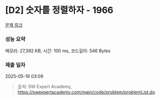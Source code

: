 # [D2] 숫자를 정렬하자 - 1966 

[문제 링크](https://swexpertacademy.com/main/code/problem/problemDetail.do?contestProbId=AV5PrmyKAWEDFAUq) 

### 성능 요약

메모리: 27,392 KB, 시간: 100 ms, 코드길이: 546 Bytes

### 제출 일자

2025-05-19 03:09



> 출처: SW Expert Academy, https://swexpertacademy.com/main/code/problem/problemList.do